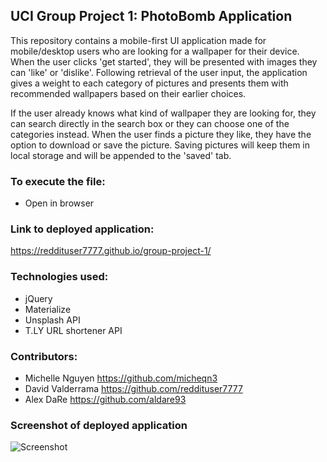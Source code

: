## UCI Group Project 1: PhotoBomb Application 

This repository contains a mobile-first UI application made for mobile/desktop users who are looking for a
wallpaper for their device. When the user clicks 'get started', they will be presented with images they can 
'like' or 'dislike'. Following retrieval of the user input, the application gives a weight to each category of pictures and presents them with recommended wallpapers based on their earlier choices. 

If the user already knows what kind of wallpaper they are looking for, they can search directly in the search box or they can choose one of the categories instead. When the user finds a picture they like, they have the option to download or save the picture. Saving pictures will keep them in local storage and will be appended
to the 'saved' tab.

### To execute the file: 

- Open in browser

### Link to deployed application:

https://reddituser7777.github.io/group-project-1/

### Technologies used:

  - jQuery
  - Materialize 
  - Unsplash API 
  - T.LY URL shortener API

### Contributors:

* Michelle Nguyen https://github.com/micheqn3
* David Valderrama https://github.com/reddituser7777
* Alex DaRe https://github.com/aldare93

### Screenshot of deployed application 

![Screenshot](/Assets/photo-bomb-screenshot.png)
